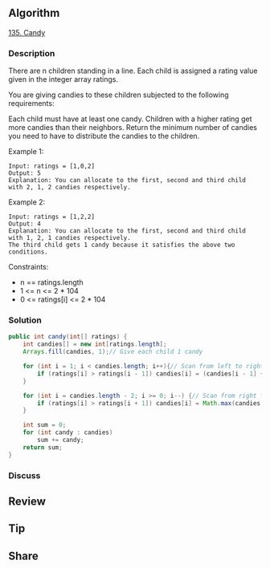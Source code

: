 ## Algorithm

[135. Candy](https://leetcode.com/problems/candy/)

### Description

There are n children standing in a line. Each child is assigned a rating value given in the integer array ratings.

You are giving candies to these children subjected to the following requirements:

Each child must have at least one candy.
Children with a higher rating get more candies than their neighbors.
Return the minimum number of candies you need to have to distribute the candies to the children.


Example 1:

```
Input: ratings = [1,0,2]
Output: 5
Explanation: You can allocate to the first, second and third child with 2, 1, 2 candies respectively.
```

Example 2:

```
Input: ratings = [1,2,2]
Output: 4
Explanation: You can allocate to the first, second and third child with 1, 2, 1 candies respectively.
The third child gets 1 candy because it satisfies the above two conditions.
```

Constraints:

- n == ratings.length
- 1 <= n <= 2 * 104
- 0 <= ratings[i] <= 2 * 104

### Solution

```java
public int candy(int[] ratings) {
    int candies[] = new int[ratings.length];        
    Arrays.fill(candies, 1);// Give each child 1 candy

    for (int i = 1; i < candies.length; i++){// Scan from left to right, to make sure right higher rated child gets 1 more candy than left lower rated child
        if (ratings[i] > ratings[i - 1]) candies[i] = (candies[i - 1] + 1);
    }

    for (int i = candies.length - 2; i >= 0; i--) {// Scan from right to left, to make sure left higher rated child gets 1 more candy than right lower rated child
	    if (ratings[i] > ratings[i + 1]) candies[i] = Math.max(candies[i], (candies[i + 1] + 1));
    }

    int sum = 0;        
    for (int candy : candies)  
    	sum += candy;        
    return sum;
}
```

### Discuss

## Review


## Tip


## Share
